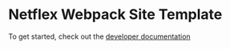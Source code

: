 # Netflex Webpack Site Template

To get started, check out the [developer documentation](https://docs.netflex.dev)
